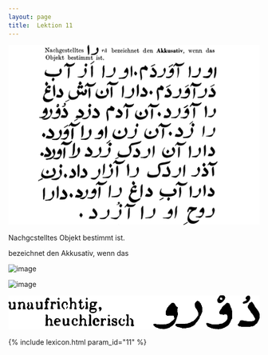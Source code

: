 ```yaml
---
layout: page
title:  Lektion 11
---
```



![image](/assets/s/021.png-03.png)

Nachgcstelltes Objekt bestimmt ist.

bezeichnet den Akkusativ, wenn das

![image](/assets/s/021.png-04_1L.png)

![image](/assets/s/021.png-04_1R.png)

![image](/assets/s/2col/021.png-12_2R.png)

{% include lexicon.html param_id="11" %}
